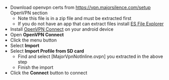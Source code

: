 * Download openvpn certs from https://vpn.majorsilence.com/setup OpenVPN section
    * Note this file is in a zip file and must be extracted first
    * If you do not have an app that can extract files
      install [ES File Explorer](https://play.google.com/store/apps/details?id=com.estrongs.android.pop&hl=en)
* Install [OpenVPN Connect](https://play.google.com/store/apps/details?id=net.openvpn.openvpn&hl=en) on your android
  device
* Open __OpenVPN Connect__
* Click the menu button
* Select __Import__
* Select __Import Profile from SD card__
    * Find and select [MajorVpnNotInline.ovpn] you extracted in the above step
    * Finish the import
* Click the __Connect__ button to connect